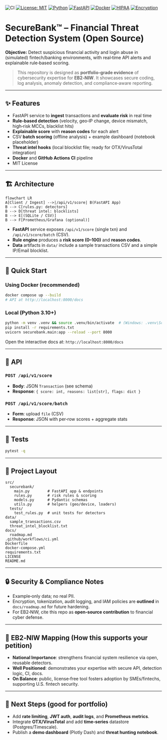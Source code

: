 ![CI](https://github.com/paulobiao/SecureBank/actions/workflows/ci.yml/badge.svg)
[![License: MIT](https://img.shields.io/badge/License-MIT-yellow.svg)](https://opensource.org/licenses/MIT)
[![Python](https://img.shields.io/badge/Python-3.11-blue.svg)](https://www.python.org/)
[![FastAPI](https://img.shields.io/badge/FastAPI-009688?logo=fastapi&logoColor=white)](https://fastapi.tiangolo.com/)
[![Docker](https://img.shields.io/badge/Docker-2496ED?logo=docker&logoColor=white)](https://www.docker.com/)
[![HIPAA](https://img.shields.io/badge/Compliance-HIPAA-green)](#)
[![Encryption](https://img.shields.io/badge/Feature-Encryption%20%26%202FA-blue)](#)

# SecureBank™ – Financial Threat Detection System (Open Source)

**Objective:** Detect suspicious financial activity and login abuse in (simulated) fintech/banking environments, with real‑time API alerts and explainable rule‑based scoring.

> This repository is designed as **portfolio‑grade evidence** of cybersecurity expertise for **EB2‑NIW**. It showcases secure coding, log analysis, anomaly detection, and compliance‑aware reporting.

---

## ✨ Features
- FastAPI service to **ingest** transactions and **evaluate risk** in real time
- **Rule‑based detection** (velocity, geo‑IP change, device mismatch, high‑risk MCCs, blacklist hits)
- **Explainable score** with **reason codes** for each alert
- CSV **batch scoring** (offline analysis) + example dashboard (notebook placeholder)
- **Threat intel hooks** (local blocklist file; ready for OTX/VirusTotal integration)
- **Docker** and **GitHub Actions CI** pipeline
- MIT License

---

## 🏗️ Architecture

```mermaid
flowchart LR
A[Client / Ingest] -->|/api/v1/score| B(FastAPI App)
B --> C[rules.py: detectors]
B --> D[threat intel: blocklists]
B --> E[(SQLite / CSV)]
B --> F[Prometheus/Grafana (optional)]
```

- **FastAPI** service exposes `/api/v1/score` (single txn) and `/api/v1/score/batch` (CSV).
- **Rule engine** produces a **risk score (0–100)** and **reason codes**.
- **Data** artifacts in `data/` include a sample transactions CSV and a simple IP/Email blocklist.

---

## 🚀 Quick Start

### Using Docker (recommended)
```bash
docker compose up --build
# API at http://localhost:8000/docs
```

### Local (Python 3.10+)
```bash
python -m venv .venv && source .venv/bin/activate  # (Windows: .venv\Scripts\activate)
pip install -r requirements.txt
uvicorn securebank.main:app --reload --port 8000
```

Open the interactive docs at: `http://localhost:8000/docs`

---

## 📡 API

### `POST /api/v1/score`
- **Body**: JSON `Transaction` (see schema)
- **Response**: `{ score: int, reasons: list[str], flags: dict }`

### `POST /api/v1/score/batch`
- **Form**: upload `file` (CSV)
- **Response**: JSON with per‑row scores + aggregate stats

---

## 🧪 Tests
```bash
pytest -q
```

---

## 📁 Project Layout
```
src/
  securebank/
    main.py        # FastAPI app & endpoints
    rules.py       # risk rules & scoring
    models.py      # Pydantic schemas
    utils.py       # helpers (geo/device, loaders)
  tests/
    test_rules.py  # unit tests for detectors
data/
  sample_transactions.csv
  threat_intel_blocklist.txt
docs/
  roadmap.md
.github/workflows/ci.yml
Dockerfile
docker-compose.yml
requirements.txt
LICENSE
README.md
```

---

## 🔒 Security & Compliance Notes
- Example‑only data; no real PII. 
- Encryption, tokenization, audit logging, and IAM policies are **outlined** in `docs/roadmap.md` for future hardening.
- For EB2‑NIW, cite this repo as **open‑source contribution** to financial cyber defense.

---

## 🧩 EB2‑NIW Mapping (How this supports your petition)
- **National Importance**: strengthens financial system resilience via open, reusable detectors.
- **Well Positioned**: demonstrates your expertise with secure API, detection logic, CI, docs.
- **On Balance**: public, license‑free tool fosters adoption by SMEs/fintechs, supporting U.S. fintech security.

---

## 📌 Next Steps (good for portfolio)
- Add **rate limiting**, **JWT auth**, **audit logs**, and **Prometheus metrics**.
- Integrate **OTX/VirusTotal** and add **time‑series** datastore (Postgres/Timescale).
- Publish a **demo dashboard** (Plotly Dash) and **threat hunting notebook**.
```

